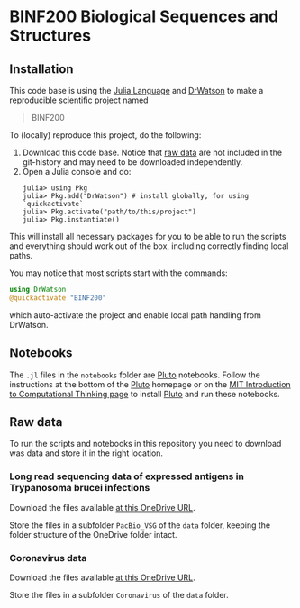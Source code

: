 # BINF200 Biological Sequences and Structures

## Installation

This code base is using the [Julia Language](https://julialang.org/) and
[DrWatson](https://juliadynamics.github.io/DrWatson.jl/stable/)
to make a reproducible scientific project named
> BINF200

To (locally) reproduce this project, do the following:

1. Download this code base. Notice that [raw data](#raw-data) are not included in the
   git-history and may need to be downloaded independently.
2. Open a Julia console and do:
   ```
   julia> using Pkg
   julia> Pkg.add("DrWatson") # install globally, for using `quickactivate`
   julia> Pkg.activate("path/to/this/project")
   julia> Pkg.instantiate()
   ```

This will install all necessary packages for you to be able to run the scripts and
everything should work out of the box, including correctly finding local paths.

You may notice that most scripts start with the commands:
```julia
using DrWatson
@quickactivate "BINF200"
```
which auto-activate the project and enable local path handling from DrWatson.

## Notebooks

The `.jl` files in the `notebooks` folder are [Pluto](https://plutojl.org/) notebooks. Follow the instructions at the bottom of the [Pluto](https://plutojl.org/) homepage or on the [MIT Introduction to Computational Thinking page](https://computationalthinking.mit.edu/Fall23/installation/) to install [Pluto](https://plutojl.org/) and run these notebooks.

## Raw data

To run the scripts and notebooks in this repository you need to download was data and store it in the right location.

### Long read sequencing data of expressed antigens in Trypanosoma brucei infections

Download the files available [at this OneDrive URL](https://universityofbergen-my.sharepoint.com/:f:/r/personal/tom_michoel_uib_no/Documents/public/BINF200/PacBio_VSG?csf=1&web=1).

Store the files in a subfolder `PacBio_VSG` of the `data` folder, keeping the folder structure of the OneDrive folder intact.

### Coronavirus data

Download the files available [at this OneDrive URL](https://universityofbergen-my.sharepoint.com/:f:/r/personal/tom_michoel_uib_no/Documents/public/BINF200/Coronavirus?csf=1&web=1).


Store the files in a subfolder `Coronavirus` of the `data` folder.